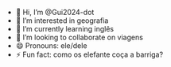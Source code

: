 - 👋 Hi, I’m @Gui2024-dot
- 👀 I’m interested in geografia
- 🌱 I’m currently learning inglês
- 💞️ I’m looking to collaborate on viagens 
- 😄 Pronouns: ele/dele
- ⚡ Fun fact: como os elefante coça a barriga?

<!---
Gui2024-dot/Gui2024-dot is a ✨ special ✨ repository because its `README.md` (this file) appears on your GitHub profile.
You can click the Preview link to take a look at your changes.
--->
